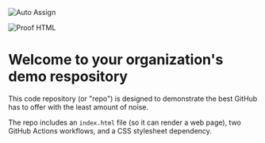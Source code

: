 ![Auto Assign](https://github.com/Civic-Resolution-Sentinal/demo-repository/actions/workflows/auto-assign.yml/badge.svg)

![Proof HTML](https://github.com/Civic-Resolution-Sentinal/demo-repository/actions/workflows/proof-html.yml/badge.svg)

# Welcome to your organization's demo respository
This code repository (or "repo") is designed to demonstrate the best GitHub has to offer with the least amount of noise.

The repo includes an `index.html` file (so it can render a web page), two GitHub Actions workflows, and a CSS stylesheet dependency.
